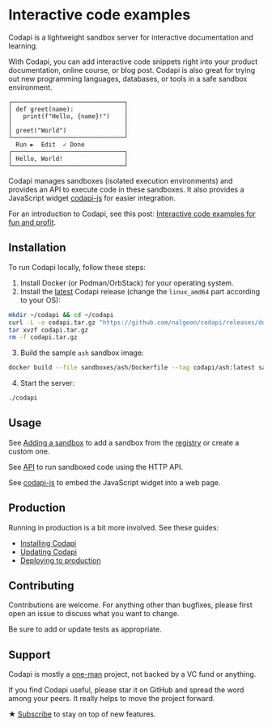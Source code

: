 # Interactive code examples

Codapi is a lightweight sandbox server for interactive documentation and learning.

With Codapi, you can add interactive code snippets right into your product documentation, online course, or blog post. Codapi is also great for trying out new programming languages, databases, or tools in a safe sandbox environment.

```
┌───────────────────────────────┐
│ def greet(name):              │
│   print(f"Hello, {name}!")    │
│                               │
│ greet("World")                │
└───────────────────────────────┘
  Run ►  Edit  ✓ Done
┌───────────────────────────────┐
│ Hello, World!                 │
└───────────────────────────────┘
```

Codapi manages sandboxes (isolated execution environments) and provides an API to execute code in these sandboxes. It also provides a JavaScript widget [codapi-js](https://github.com/nalgeon/codapi-js) for easier integration.

For an introduction to Codapi, see this post: [Interactive code examples for fun and profit](https://antonz.org/code-examples/).

## Installation

To run Codapi locally, follow these steps:

1. Install Docker (or Podman/OrbStack) for your operating system.
2. Install the [latest](https://github.com/nalgeon/codapi/releases/latest) Codapi release (change the `linux_amd64` part according to your OS):

```sh
mkdir ~/codapi && cd ~/codapi
curl -L -o codapi.tar.gz "https://github.com/nalgeon/codapi/releases/download/v0.12.0/codapi_0.12.0_linux_amd64.tar.gz"
tar xvzf codapi.tar.gz
rm -f codapi.tar.gz
```

3. Build the sample `ash` sandbox image:

```sh
docker build --file sandboxes/ash/Dockerfile --tag codapi/ash:latest sandboxes/ash
```

4. Start the server:

```sh
./codapi
```

## Usage

See [Adding a sandbox](docs/add-sandbox.md) to add a sandbox from the [registry](https://github.com/nalgeon/sandboxes) or create a custom one.

See [API](docs/api.md) to run sandboxed code using the HTTP API.

See [codapi-js](https://github.com/nalgeon/codapi-js) to embed the JavaScript widget into a web page.

## Production

Running in production is a bit more involved. See these guides:

-   [Installing Codapi](docs/install.md)
-   [Updating Codapi](docs/update.md)
-   [Deploying to production](docs/production.md)

## Contributing

Contributions are welcome. For anything other than bugfixes, please first open an issue to discuss what you want to change.

Be sure to add or update tests as appropriate.

## Support

Codapi is mostly a [one-man](https://antonz.org/) project, not backed by a VC fund or anything.

If you find Codapi useful, please star it on GitHub and spread the word among your peers. It really helps to move the project forward.

★ [Subscribe](https://antonz.org/subscribe/) to stay on top of new features.
